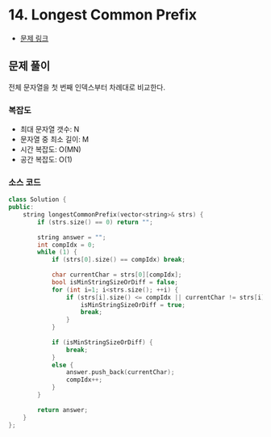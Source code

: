 # 14. Longest Common Prefix
- [문제 링크](https://leetcode.com/problems/longest-common-prefix/)

## 문제 풀이
전체 문자열을 첫 번째 인덱스부터 차례대로 비교한다.

### 복잡도
- 최대 문자열 갯수: N
- 문자열 중 최소 길이: M
- 시간 복잡도: O(MN)
- 공간 복잡도: O(1)

### 소스 코드

```cpp
class Solution {
public:
    string longestCommonPrefix(vector<string>& strs) {
        if (strs.size() == 0) return "";
        
        string answer = "";
        int compIdx = 0;
        while (1) {
            if (strs[0].size() == compIdx) break;
            
            char currentChar = strs[0][compIdx];
            bool isMinStringSizeOrDiff = false;
            for (int i=1; i<strs.size(); ++i) {
                if (strs[i].size() <= compIdx || currentChar != strs[i][compIdx]) {
                    isMinStringSizeOrDiff = true;
                    break;
                }
            }
            
            if (isMinStringSizeOrDiff) {
                break;
            }
            else {
                answer.push_back(currentChar);
                compIdx++;
            }
        }
        
        return answer;
    }
};
```